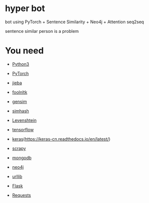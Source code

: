 # hyper bot

bot using PyTorch + Sentence Similarity + Neo4j + Attention seq2seq

sentence similar person is a problem

# You need 
* [Python3](https://www.python.org/)
* [PyTorch](https://pytorch.org/docs/stable/index.html)

* [jieba](https://pypi.org/project/jieba/)
* [foolnltk](https://github.com/rockyzhengwu/FoolNLTK)
* [gensim](https://pypi.org/project/gensim/)
* [simhash](https://pypi.org/project/simhash/)
* [Levenshtein](https://pypi.org/project/python-Levenshtein/)

* [tensorflow](http://www.tensorfly.cn/)
* [keras](https://keras.io/)(https://keras-cn.readthedocs.io/en/latest/)

* [scrapy](https://doc.scrapy.org/en/latest/)
* [mongodb](http://www.mongodb.org/)
* [neo4j](https://neo4j.com/)
* [urllib](https://docs.python.org/3/library/urllib.html)

* [Flask](http://flask.pocoo.org/)
* [Requests](flask_wtf)
